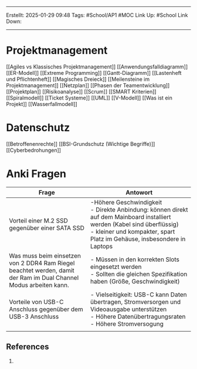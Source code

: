 
--- 
Erstellt: 2025-01-29    09:48 
Tags: #School/AP1 #MOC 
Link Up: #School 
Link Down:

--- 
# Projektmanagement
[[Agiles vs Klassisches Projektmanagement]]
[[Anwendungsfalldiagramm]]
[[ER-Modell]]
[[Extreme Programming]]
[[Gantt-Diagramm]]
[[Lastenheft und Pflichtenheft]]
[[Magisches Dreieck]]
[[Meilensteine im Projektmanagement]]
[[Netzplan]]
[[Phasen der Teamentwicklung]]
[[Projektplan]]
[[Risikoanalyse]]
[[Scrum]]
[[SMART Kriterien]]
[[Spiralmodell]]
[[Ticket Systeme]]
[[UML]]
[[V-Modell]]
[[Was ist ein Projekt]]
[[Wasserfallmodell]]


# Datenschutz
[[Betroffenenrechte]]
[[BSI-Grundschutz (Wichtige Begriffe)]]
[[Cyberbedrohungen]]


# Anki Fragen

| Frage                                                                                                             | Antowort                                                                                                                                                                                                |
| ----------------------------------------------------------------------------------------------------------------- | ------------------------------------------------------------------------------------------------------------------------------------------------------------------------------------------------------- |
| Vorteil einer M.2 SSD gegenüber einer SATA SSD                                                                    | -Höhere Geschwindigkeit<br>- Direkte Anbindung: können direkt auf dem Mainboard installiert werden (Kabel sind überflüssig)<br>- kleiner und kompakter, spart Platz im Gehäuse, insbesondere in Laptops |
| Was muss beim einsetzen von 2 DDR4 Ram Riegel beachtet werden, damit der Ram im Dual Channel Modus arbeiten kann. | - Müssen in den korrekten Slots eingesetzt werden<br>- Sollten die gleichen Spezifikation haben (Größe, Geschwindigkeit)                                                                                |
| Vorteile von USB-C Anschluss gegenüber dem USB-3 Anschluss                                                        | - Vielseitigkeit: USB-C kann Daten übertragen, Stromversorgen und Videoausgabe unterstützen<br>- Höhere Datenübertragungsraten<br>- Höhere Stromversogung                                               |
|                                                                                                                   |                                                                                                                                                                                                         |


## References
1. 
